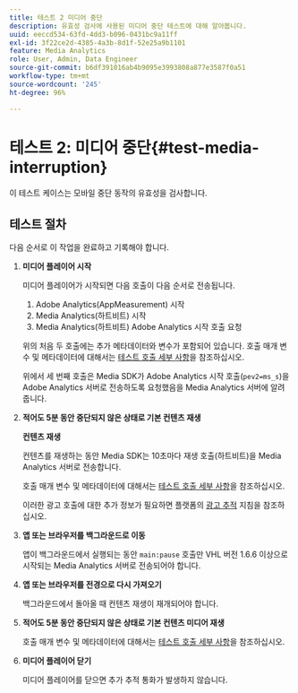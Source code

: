 ```yaml
---
title: 테스트 2 미디어 중단
description: 유효성 검사에 사용된 미디어 중단 테스트에 대해 알아봅니다.
uuid: eeccd534-63fd-4dd3-b096-0431bc9a11ff
exl-id: 3f22ce2d-4385-4a3b-8d1f-52e25a9b1101
feature: Media Analytics
role: User, Admin, Data Engineer
source-git-commit: b6df391016ab4b9095e3993808a877e3587f0a51
workflow-type: tm+mt
source-wordcount: '245'
ht-degree: 96%

---
```


# 테스트 2: 미디어 중단{#test-media-interruption}

이 테스트 케이스는 모바일 중단 동작의 유효성을 검사합니다.

## 테스트 절차

다음 순서로 이 작업을 완료하고 기록해야 합니다.

1. **미디어 플레이어 시작**

   미디어 플레이어가 시작되면 다음 호출이 다음 순서로 전송됩니다.

   1. Adobe Analytics(AppMeasurement) 시작
   1. Media Analytics(하트비트) 시작
   1. Media Analytics(하트비트) Adobe Analytics 시작 호출 요청

   위의 처음 두 호출에는 추가 메타데이터와 변수가 포함되어 있습니다. 호출 매개 변수 및 메타데이터에 대해서는 [테스트 호출 세부 사항](/help/sdk-implement/validation/test-call-details.md#start-the-media-player)을 참조하십시오.

   위에서 세 번째 호출은 Media SDK가 Adobe Analytics 시작 호출(`pev2=ms_s`)을 Adobe Analytics 서버로 전송하도록 요청했음을 Media Analytics 서버에 알려줍니다.

1. **적어도 5분 동안 중단되지 않은 상태로 기본 컨텐츠 재생**

   **컨텐츠 재생**

   컨텐츠를 재생하는 동안 Media SDK는 10초마다 재생 호출(하트비트)을 Media Analytics 서버로 전송합니다.

   호출 매개 변수 및 메타데이터에 대해서는 [테스트 호출 세부 사항](/help/sdk-implement/validation/test-call-details.md#play-main-content)을 참조하십시오.

   이러한 광고 호출에 대한 추가 정보가 필요하면 플랫폼의 [광고 추적](/help/sdk-implement/track-ads/track-ads-overview.md) 지침을 참조하십시오.

1. **앱 또는 브라우저를 백그라운드로 이동**

   앱이 백그라운드에서 실행되는 동안 `main:pause` 호출만 VHL 버전 1.6.6 이상으로 시작되는 Media Analytics 서버로 전송되어야 합니다.

1. **앱 또는 브라우저를 전경으로 다시 가져오기**

   백그라운드에서 돌아올 때 컨텐츠 재생이 재개되어야 합니다.

1. **적어도 5분 동안 중단되지 않은 상태로 기본 컨텐츠 미디어 재생**

   호출 매개 변수 및 메타데이터에 대해서는 [테스트 호출 세부 사항](/help/sdk-implement/validation/test-call-details.md#play-main-content)을 참조하십시오.

1. **미디어 플레이어 닫기**

   미디어 플레이어를 닫으면 추가 추적 통화가 발생하지 않습니다.
